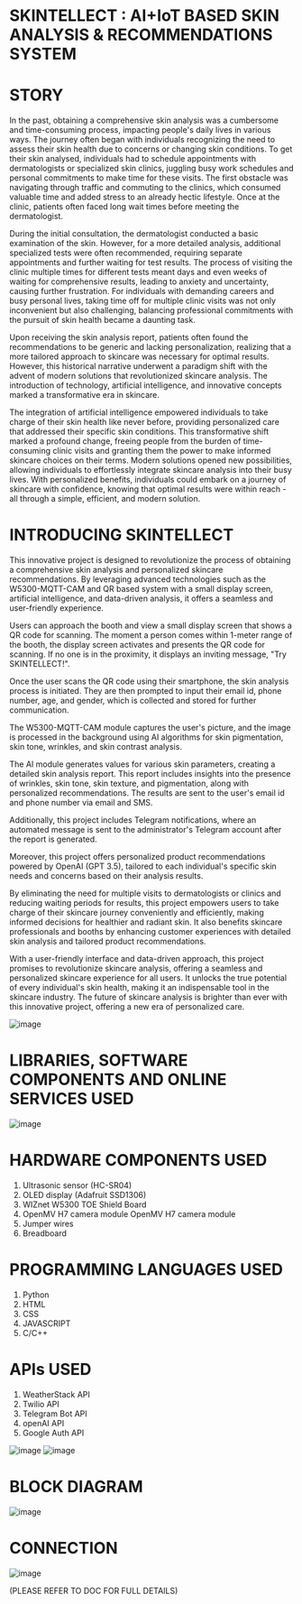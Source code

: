 # SKINTELLECT : AI+IoT BASED SKIN ANALYSIS & RECOMMENDATIONS SYSTEM
 
# STORY
In the past, obtaining a comprehensive skin analysis was a cumbersome and time-consuming process, impacting people's daily lives in various ways. The journey often began with individuals recognizing the need to assess their skin health due to concerns or changing skin conditions. To get their skin analysed, individuals had to schedule appointments with dermatologists or specialized skin clinics, juggling busy work schedules and personal commitments to make time for these visits. The first obstacle was navigating through traffic and commuting to the clinics, which consumed valuable time and added stress to an already hectic lifestyle. Once at the clinic, patients often faced long wait times before meeting the dermatologist.
 
During the initial consultation, the dermatologist conducted a basic examination of the skin. However, for a more detailed analysis, additional specialized tests were often recommended, requiring separate appointments and further waiting for test results. The process of visiting the clinic multiple times for different tests meant days and even weeks of waiting for comprehensive results, leading to anxiety and uncertainty, causing further frustration. For individuals with demanding careers and busy personal lives, taking time off for multiple clinic visits was not only inconvenient but also challenging, balancing professional commitments with the pursuit of skin health became a daunting task.
 
Upon receiving the skin analysis report, patients often found the recommendations to be generic and lacking personalization, realizing that a more tailored approach to skincare was necessary for optimal results. However, this historical narrative underwent a paradigm shift with the advent of modern solutions that revolutionized skincare analysis. The introduction of technology, artificial intelligence, and innovative concepts marked a transformative era in skincare.
 
The integration of artificial intelligence empowered individuals to take charge of their skin health like never before, providing personalized care that addressed their specific skin conditions. This transformative shift marked a profound change, freeing people from the burden of time-consuming clinic visits and granting them the power to make informed skincare choices on their terms. Modern solutions opened new possibilities, allowing individuals to effortlessly integrate skincare analysis into their busy lives. With personalized benefits, individuals could embark on a journey of skincare with confidence, knowing that optimal results were within reach - all through a simple, efficient, and modern solution.


# INTRODUCING SKINTELLECT
This innovative project is designed to revolutionize the process of obtaining a comprehensive skin analysis and personalized skincare recommendations. By leveraging advanced technologies such as the W5300-MQTT-CAM and QR based system with a small display screen, artificial intelligence, and data-driven analysis, it offers a seamless and user-friendly experience.
 
Users can approach the booth and view a small display screen that shows a QR code for scanning. The moment a person comes within 1-meter range of the booth, the display screen activates and presents the QR code for scanning. If no one is in the proximity, it displays an inviting message, "Try SKINTELLECT!".
 
Once the user scans the QR code using their smartphone, the skin analysis process is initiated. They are then prompted to input their email id, phone number, age, and gender, which is collected and stored for further communication.
 
The W5300-MQTT-CAM module captures the user's picture, and the image is processed in the background using AI algorithms for skin pigmentation, skin tone, wrinkles, and skin contrast analysis.
 
The AI module generates values for various skin parameters, creating a detailed skin analysis report. This report includes insights into the presence of wrinkles, skin tone, skin texture, and pigmentation, along with personalized recommendations. The results are sent to the user's email id and phone number via email and SMS.
 
Additionally, this project includes Telegram notifications, where an automated message is sent to the administrator's Telegram account after the report is generated.
 
Moreover, this project offers personalized product recommendations powered by OpenAI (GPT 3.5), tailored to each individual's specific skin needs and concerns based on their analysis results.
 
By eliminating the need for multiple visits to dermatologists or clinics and reducing waiting periods for results, this project empowers users to take charge of their skincare journey conveniently and efficiently, making informed decisions for healthier and radiant skin. It also benefits skincare professionals and booths by enhancing customer experiences with detailed skin analysis and tailored product recommendations.
 
With a user-friendly interface and data-driven approach, this project promises to revolutionize skincare analysis, offering a seamless and personalized skincare experience for all users. It unlocks the true potential of every individual's skin health, making it an indispensable tool in the skincare industry. The future of skincare analysis is brighter than ever with this innovative project, offering a new era of personalized care.


![image](https://github.com/aditi18kapil/SKINTELLECT_AIoT-based-skin-analaysis-and-recommendations-system/assets/118043393/1bef16d1-203d-4e44-819b-5c9ca542cfab)


# LIBRARIES, SOFTWARE COMPONENTS AND ONLINE SERVICES USED 

![image](https://github.com/aditi18kapil/SKINTELLECT_AIoT-based-skin-analaysis-and-recommendations-system/assets/118043393/4a80d216-d7c1-4707-a28a-1b2290144da4)


# HARDWARE COMPONENTS USED
1.	Ultrasonic sensor (HC-SR04) 
2.	OLED display (Adafruit SSD1306) 
3.	WIZnet W5300 TOE Shield Board
4.	OpenMV H7 camera module OpenMV H7 camera module
5.	Jumper wires
6.	Breadboard


# PROGRAMMING LANGUAGES USED
1.	Python
2.	HTML
3.	CSS
4.	JAVASCRIPT
5.	C/C++



# APIs USED
1. WeatherStack API
2. Twilio API
3. Telegram Bot API
4. openAI API
5. Google Auth API

![image](https://github.com/aditi18kapil/SKINTELLECT_AIoT-based-skin-analaysis-and-recommendations-system/assets/118043393/20eebf56-795f-4a2d-86ba-3cc1aca9f2a4)
![image](https://github.com/aditi18kapil/SKINTELLECT_AIoT-based-skin-analaysis-and-recommendations-system/assets/118043393/0a7bc045-3bcf-430b-9f31-27af1fc49123)

# BLOCK DIAGRAM
![image](https://github.com/aditi18kapil/SKINTELLECT_AIoT-based-skin-analaysis-and-recommendations-system/assets/118043393/52edd4e3-d944-476c-af17-7438d36e3935)


   
# CONNECTION 

![image](https://github.com/aditi18kapil/SKINTELLECT_AIoT-based-skin-analaysis-and-recommendations-system/assets/118043393/9b4a0426-e807-4202-8408-71cedd9ecdfa)


(PLEASE REFER TO DOC FOR FULL DETAILS)
